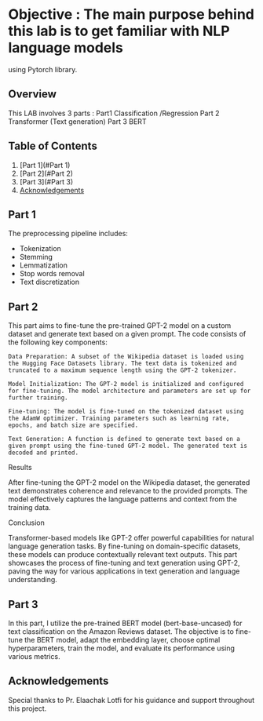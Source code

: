 # Objective : The main purpose behind this lab is to get familiar with NLP language models
using Pytorch library.

## Overview
This LAB involves 3 parts :
Part1 Classification /Regression
Part 2 Transformer (Text generation)
Part 3 BERT

## Table of Contents
1. [Part 1](#Part 1)
2. [Part 2](#Part 2)
3. [Part 3](#Part 3)
4. [Acknowledgements](#Acknowledgements)

## Part 1
The preprocessing pipeline includes:
- Tokenization
- Stemming
- Lemmatization
- Stop words removal
- Text discretization

## Part 2
This part aims to fine-tune the pre-trained GPT-2 model on a custom dataset and generate text based on a given prompt.
The code consists of the following key components:

    Data Preparation: A subset of the Wikipedia dataset is loaded using the Hugging Face Datasets library. The text data is tokenized and truncated to a maximum sequence length using the GPT-2 tokenizer.

    Model Initialization: The GPT-2 model is initialized and configured for fine-tuning. The model architecture and parameters are set up for further training.

    Fine-tuning: The model is fine-tuned on the tokenized dataset using the AdamW optimizer. Training parameters such as learning rate, epochs, and batch size are specified.

    Text Generation: A function is defined to generate text based on a given prompt using the fine-tuned GPT-2 model. The generated text is decoded and printed.
    
Results

After fine-tuning the GPT-2 model on the Wikipedia dataset, the generated text demonstrates coherence and relevance to the provided prompts. The model effectively captures the language patterns and context from the training data.

Conclusion

Transformer-based models like GPT-2 offer powerful capabilities for natural language generation tasks. By fine-tuning on domain-specific datasets, these models can produce contextually relevant text outputs. This part showcases the process of fine-tuning and text generation using GPT-2, paving the way for various applications in text generation and language understanding.


## Part 3

In this part, I utilize the pre-trained BERT model (bert-base-uncased) for text classification on the Amazon Reviews dataset. The objective is to fine-tune the BERT model, adapt the embedding layer, choose optimal hyperparameters, train the model, and evaluate its performance using various metrics.



## Acknowledgements
Special thanks to Pr. Elaachak Lotfi for his guidance and support throughout this project.
